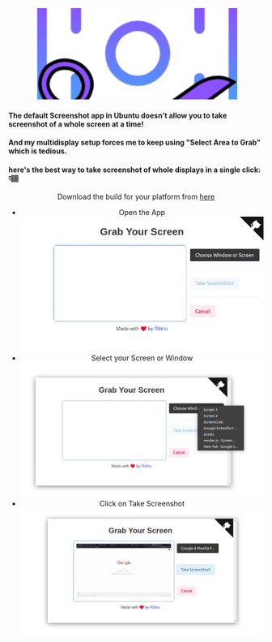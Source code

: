 <div align="center">

<img alt="screengrab" style="object-fit: cover; width:400px; height:180px;" src="assets/ScreenGrabLogo.png"> </img>

</div>

#### The default Screenshot app in Ubuntu doesn't allow you to take screenshot of a whole screen at a time!

#### And my multidisplay setup forces me to keep using "Select Area to Grab" which is tedious.

#### here's the best way to take screenshot of whole displays in a single click: 👇🏽

<div align="center">

Download the build for your platform from <a href="https://github.com/ribhuji/ScreenGrab/tree/main/builds" target="_blank">here</a>
- Open the App
<img alt="screengrab_demo" src="assets/homeImage.png"> </img>
- Select your Screen or Window
<img alt="screengrab_demo" src="assets/selectImage.png"> </img>
- Click on Take Screenshot
<img alt="screengrab_demo" src="assets/takeScreenshot.png"> </img>

</div>
